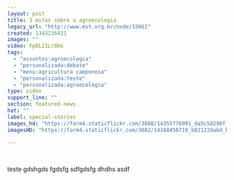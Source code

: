```yaml
---
layout: post
title: 3 mitos sobre a agroecologia
legacy_url: "http://www.mst.org.br/node/13661"
created: 1343236431
images: ""
video: FpEL21Lr8kk
tags:
  - "assuntos:agroecologia"
  - "personalizada:debate"
  - "menu:agricultura camponesa"
  - "personalizada:teste"
  - "personalizada:agroecologia"
type: video
support_line: ""
section: featured-news
hat: ""
label: special-stories
images_hd: "https://farm4.staticflickr.com/3888/14355776991_da5c5d296f_b.jpg"
imagesHD: "https://farm4.staticflickr.com/3882/14168450719_b82122dabd_b.jpg"

---
```

<p>&nbsp;</p>

<p>teste gdshgds fgdsfg sdfgdsfg dhdhs asdf</p>
